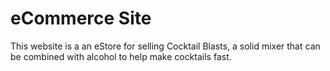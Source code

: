 # eCommerce Site

This website is a an eStore for selling Cocktail Blasts, a solid mixer that can be combined with alcohol to help make cocktails fast.
